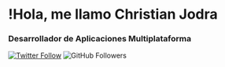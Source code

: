 # !Hola, me llamo Christian Jodra
### Desarrollador de Aplicaciones Multiplataforma
[![Twitter Follow](https://img.shields.io/twitter/follow/jodra14?style=social)](https://twitter.com/jodra14)
![GitHub Followers](https://img.shields.io/github/followers/cjodra14?style=social)

<!--
**cjodra14/cjodra14** is a ✨ _special_ ✨ repository because its `README.md` (this file) appears on your GitHub profile.

Here are some ideas to get you started:

- 🔭 I’m currently working on ...
- 🌱 I’m currently learning ...
- 👯 I’m looking to collaborate on ...
- 🤔 I’m looking for help with ...
- 💬 Ask me about ...
- 📫 How to reach me: ...
- 😄 Pronouns: ...
- ⚡ Fun fact: ...
-->
